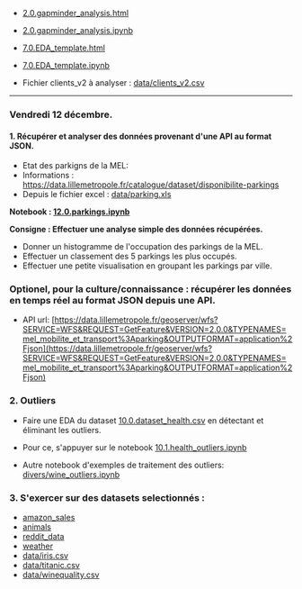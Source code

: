 * [2.0.gapminder_analysis.html](2.0.gapminder_analysis.html)
* [2.0.gapminder_analysis.ipynb](2.0.gapminder_analysis.ipynb)

* [7.0.EDA_template.html](7.0.EDA_template.html)
* [7.0.EDA_template.ipynb](7.0.EDA_template.ipynb)

* Fichier clients_v2 à analyser : [data/clients_v2.csv](data/clients_v2.csv)

<hr>

### Vendredi 12 décembre.

#### 1. Récupérer et analyser des données provenant d'une API au format JSON.
* Etat des parkigns de la MEL:
* Informations : https://data.lillemetropole.fr/catalogue/dataset/disponibilite-parkings
* Depuis le fichier excel : [data/parking.xls](data/parking.xls)

**Notebook : [12.0.parkings.ipynb](12.0.parkings.ipynb)**
 
**Consigne : Effectuer une analyse simple des données récupérées.**
* Donner un histogramme de l'occupation des parkings de la MEL.
* Effectuer un classement des 5 parkings les plus occupés.
* Effectuer une petite visualisation en groupant les parkings par ville.

### Optionel, pour la culture/connaissance : récupérer les données en temps réel au format JSON depuis une API.
* API url: [https://data.lillemetropole.fr/geoserver/wfs?SERVICE=WFS&REQUEST=GetFeature&VERSION=2.0.0&TYPENAMES=mel_mobilite_et_transport%3Aparking&OUTPUTFORMAT=application%2Fjson](https://data.lillemetropole.fr/geoserver/wfs?SERVICE=WFS&REQUEST=GetFeature&VERSION=2.0.0&TYPENAMES=mel_mobilite_et_transport%3Aparking&OUTPUTFORMAT=application%2Fjson)



### 2. Outliers

* Faire une EDA du dataset [10.0.dataset_health.csv](10.0.dataset_health.csv) en détectant et éliminant les outliers.

* Pour ce, s'appuyer sur le notebook [10.1.health_outliers.ipynb](10.1.health_outliers.ipynb)

* Autre notebook d'exemples de traitement des outliers: [divers/wine_outliers.ipynb](divers/wine_outliers.ipynb)


### 3. S'exercer sur des datasets selectionnés :
* [amazon_sales](amazon_sales/)
* [animals](animals/)
* [reddit_data](reddit_data/)
* [weather](weather/)
* [data/iris.csv](data/iris.csv)
* [data/titanic.csv](data/titanic.csv)
* [data/winequality.csv](data/winequality.csv)
  